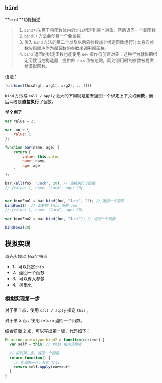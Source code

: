 ## `bind`

**`bind` **功能描述

> 1. `bind`方法用于将函数体内的`this`绑定到某个对象，然后返回一个新函数
>2. `bind()` 方法会创建一个新函数
> 3. 传入 `bind` 方法的第二个以及以后的参数加上绑定函数运行时本身的参数按照顺序作为原函数的参数来调用原函数。
>4. `bind` 返回的绑定函数也能使用 `new` 操作符创建对象：这种行为就像把绑定函数当成构造器，提供的 `this` 值被忽略，同时调用时的参数被提供给模拟函数。

语法：

```js
fun.bind(thisArg[, arg1[, arg2[, ...]]]) 
```

`bind` 方法与 `call / apply` 最大的不同就是前者返回一个绑定上下文的**函数**，而后两者是**直接执行**了函数。

**举个例子**

```js
var value = 2;

var foo = {
    value: 1
};

function bar(name, age) {
    return {
		value: this.value,
		name: name,
		age: age
    }
};

bar.call(foo, "Jack", 20); // 直接执行了函数
// {value: 1, name: "Jack", age: 20}


var bindFoo1 = bar.bind(foo, "Jack", 20); // 返回一个函数
bindFoo1(); // 函数的 this 值是 foo
// {value: 1, name: "Jack", age: 20}

var bindFoo2 = bar.bind(foo, "Jack"); // 返回一个函数

bindFoo2(20);

```

## 模拟实现

首先实现以下四个特征

- 1、可以指定`this`
- 2、返回一个函数
- 3、可以传入参数
- 4、柯里化

### 模拟实现第一步

对于第 1 点，使用 `call / apply` 指定 `this` 。

对于第 2 点，使用 `return` 返回一个函数。

结合前面 2 点，可以写出第一版，代码如下：

```js
Function.prototype.bind2 = function(context) {
  var self = this; // this 指向调用者
  
  // 实现第二点，返回一个函数
  return function() {
    // 实现第一点，指定 this
    return self.apply(context)
  }
}
```

